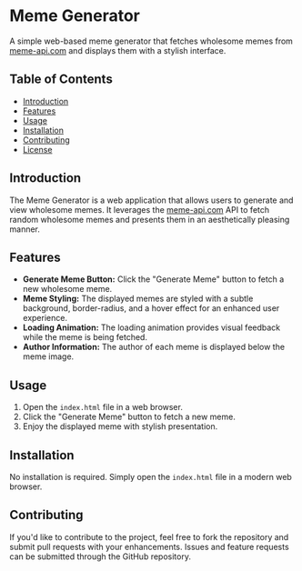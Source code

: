 # Meme Generator

A simple web-based meme generator that fetches wholesome memes from [meme-api.com](https://meme-api.com/gimme/wholesomememes) and displays them with a stylish interface.

## Table of Contents

- [Introduction](#introduction)
- [Features](#features)
- [Usage](#usage)
- [Installation](#installation)
- [Contributing](#contributing)
- [License](#license)

## Introduction

The Meme Generator is a web application that allows users to generate and view wholesome memes. It leverages the [meme-api.com](https://meme-api.com/gimme/wholesomememes) API to fetch random wholesome memes and presents them in an aesthetically pleasing manner.

## Features

- **Generate Meme Button:** Click the "Generate Meme" button to fetch a new wholesome meme.
- **Meme Styling:** The displayed memes are styled with a subtle background, border-radius, and a hover effect for an enhanced user experience.
- **Loading Animation:** The loading animation provides visual feedback while the meme is being fetched.
- **Author Information:** The author of each meme is displayed below the meme image.

## Usage

1. Open the `index.html` file in a web browser.
2. Click the "Generate Meme" button to fetch a new meme.
3. Enjoy the displayed meme with stylish presentation.

## Installation

No installation is required. Simply open the `index.html` file in a modern web browser.

## Contributing

If you'd like to contribute to the project, feel free to fork the repository and submit pull requests with your enhancements. Issues and feature requests can be submitted through the GitHub repository.
